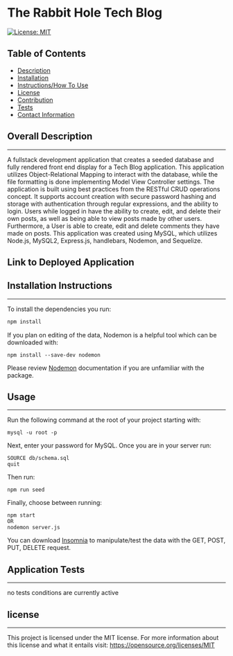 # The Rabbit Hole Tech Blog
[![License: MIT](https://img.shields.io/badge/License-MIT-yellow.svg)](https://opensource.org/licenses/MIT)

 ## Table of Contents

- [Description](#overall-description)
- [Installation](#installation-instructions)
- [Instructions/How To Use](#instructions/how-to-use)
- [License](#license)
- [Contribution](#contribution-guidelines)
- [Tests](#application-tests)
- [Contact Information](#contact-information)


 ## Overall Description 
 - - - 

A fullstack development application that creates a seeded database and fully rendered front end display for a Tech Blog application. This application utilizes Object-Relational Mapping to interact with the database, while the file formatting is done implementing Model View Controller settings. The application is built using best practices from the RESTful CRUD operations concept. It supports account creation with secure password hashing and storage  with authentication through regular expressions, and the ability to login. Users while logged in have the ability to create, edit, and delete their own posts, as well as being able to view posts made by other users. Furthermore, a User is able to create, edit and delete comments they have made on posts. This application was created using MySQL, which utilizes Node.js, MySQL2, Express.js, handlebars, Nodemon, and Sequelize.
 

## Link to Deployed Application


 ## Installation Instructions
 - - -
To install the dependencies you run:
```sh
npm install
```
If you plan on editing of the data, Nodemon is a helpful tool which can be downloaded with: 
```
npm install --save-dev nodemon
```
Please review <a href ="https://www.npmjs.com/package/nodemon">Nodemon</a> documentation if you are unfamiliar with the package.


 ## Usage
 - - -
 
Run the following command at the root of your project starting with:
```
mysql -u root -p
``` 
Next, enter your password for MySQL. Once you are in your server run: 
```
SOURCE db/schema.sql
quit
``` 
Then run:
```
npm run seed
```
Finally, choose between running: 
```
npm start
OR
nodemon server.js
```
You can download <a href="https://insomnia.rest/download">Insomnia</a> to manipulate/test the data with the GET, POST, PUT, DELETE request.

 ## Application Tests
 - - -

no tests conditions are currently active

## license
  - - - 
  This project is licensed under the MIT license.
  For more information about this license and what it entails visit: https://opensource.org/licenses/MIT


